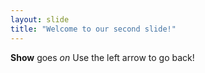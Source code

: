 ```yaml
---
layout: slide
title: "Welcome to our second slide!"
---
```

**Show** goes *on*
Use the left arrow to go back!
